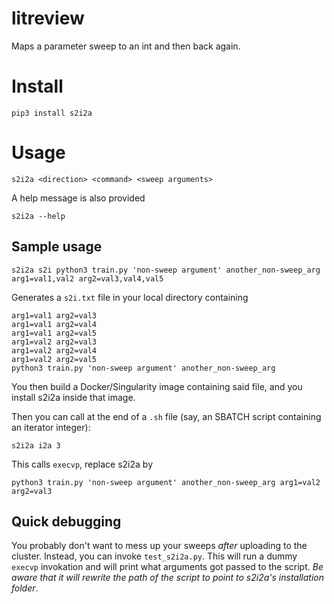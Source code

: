 # litreview

Maps a parameter sweep to an int and then back again.

# Install

```
pip3 install s2i2a
```

# Usage

```
s2i2a <direction> <command> <sweep arguments>
```

A help message is also provided

```
s2i2a --help
```

## Sample usage

```
s2i2a s2i python3 train.py 'non-sweep argument' another_non-sweep_arg arg1=val1,val2 arg2=val3,val4,val5
```

Generates a `s2i.txt` file in your local directory containing

```
arg1=val1 arg2=val3
arg1=val1 arg2=val4
arg1=val1 arg2=val5
arg1=val2 arg2=val3
arg1=val2 arg2=val4
arg1=val2 arg2=val5
python3 train.py 'non-sweep argument' another_non-sweep_arg
```

You then build a Docker/Singularity image containing said file, and you
install s2i2a inside that image.

Then you can call at the end of a `.sh` file (say, an SBATCH script containing an iterator integer): 

```
s2i2a i2a 3
```

This calls `execvp`, replace s2i2a by 

```
python3 train.py 'non-sweep argument' another_non-sweep_arg arg1=val2 arg2=val3
```

## Quick debugging

You probably don't want to mess up your sweeps *after* uploading to the cluster.
Instead, you can invoke `test_s2i2a.py`. This will run a dummy `execvp` invokation and will print
what arguments got passed to the script. *Be aware that it will rewrite the path of the script to point to s2i2a's installation folder*.
